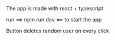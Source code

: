 The app is made with react + typescript

run ==> npm run dev <== to start the app

Button deletes random user on every click

